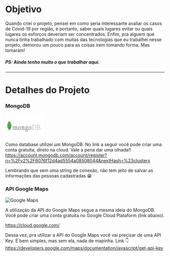 # Objetivo 

Quando criei o projeto, pensei em como seria interessante avaliar os casos de Covid-19 por região, e portanto, saber quais lugares evitar ou quais lugares os esforços deveriam ser concentrados. Enfim, pra alguem que nunca tinha trabalhado com muitas das tecnologias que eu trabalhei nesse projeto, demorou um pouco para as coisas irem tomando forma. Mas tomaram! 


##### _PS:  Ainda tenho muito o que trabalhar aqui._

---

# Detalhes do Projeto


### MongoDB
![](images/mongodb-icon.png)

Como database utilizei um MongoDB. 
No link a seguir você pode criar uma conta gratuita, direto na cloud. Vale a pena dar uma olhada!!
<https://account.mongodb.com/account/register?n=%2Fv2%2F6076f12d4ad5554a08508044&nextHash=%23clusters>

Lembrando que sem uma string de conexão, não tem jeito de salvar as informações das pessoas cadastradas 😁



### API Google Maps 
![Google Maps](https://maps.gstatic.com/tactile/settings/logo_maps-2x.png)

A utilização da API do Google Maps segue a mesma ideia do MongoDB. Você pode criar uma conta gratuita no Google Cloud Plataform (link abaixo). 

<https://cloud.google.com/>

Dessa vez, pra utilizar a API do Google Maps você vai precisar de uma API Key. É bem simples, mas sem ela, nada de mapinha. Link 👇
<https://developers.google.com/maps/documentation/javascript/get-api-key>
